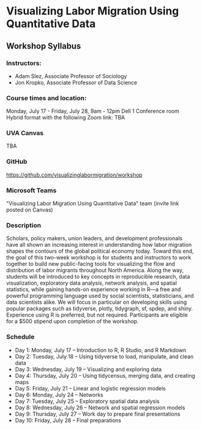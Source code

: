 # Visualizing Labor Migration Using Quantitative Data
## Workshop Syllabus

### Instructors:
* Adam Slez, Associate Professor of Sociology
* Jon Kropko, Associate Professor of Data Science

### Course times and location:
Monday, July 17 - Friday, July 28, 9am - 12pm
Dell 1 Conference room
Hybrid format with the following Zoom link: TBA

### UVA Canvas
TBA

### GitHub
https://github.com/visualizinglabormigration/workshop

### Microsoft Teams
"Visualizing Labor Migration Using Quantitative Data" team (invite link posted on Canvas)

### Description
Scholars, policy makers, union leaders, and development professionals have all shown an increasing interest in understanding how labor migration shapes the contours of the global political economy today. Toward this end, the goal of this two-week workshop is for students and instructors to work together to build new public-facing tools for visualizing the flow and distribution of labor migrants throughout North America. Along the way, students will be introduced to key concepts in reproducible research, data visualization, exploratory data analysis, network analysis, and spatial statistics, while gaining hands-on experience working in R—a free and powerful programming language used by social scientists, statisticians, and data scientists alike. We will focus in particular on developing skills using popular packages such as tidyverse, plotly, tidygraph, sf, spdep, and shiny. Experience using R is preferred, but not required. Participants are eligible for a $500 stipend upon completion of the workshop.

### Schedule
* Day 1: Monday, July 17 – Introduction to R, R Studio, and R Markdown
* Day 2: Tuesday, July 18 – Using tidyverse to load, manipulate, and clean data
* Day 3: Wednesday, July 19 – Visualizing and exploring data
* Day 4: Thursday, July 20 – Using tidycensus, merging data, and creating maps
* Day 5: Friday, July 21 – Linear and logistic regression models
* Day 6: Monday, July 24 – Networks 
* Day 7: Tuesday, July 25 – Exploratory spatial data analysis
* Day 8: Wednesday, July 26 – Network and spatial regression models
* Day 9: Thursday, July 27 – Work day to prepare final presentations
* Day 10: Friday, July 28 – Final preparations
